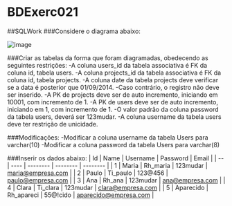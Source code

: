 # BDExerc021
##SQLWork
###Considere o diagrama abaixo:

![image](https://github.com/Matheus-Franca-x/BDExerc021/assets/99504777/e6c12127-4eca-4945-831e-1b63564bfb43)

###Criar as tabelas da forma que foram diagramadas, obedecendo as seguintes restrições:
-A coluna users_id da tabela associativa é FK da coluna id, tabela users.
-A coluna projects_id da tabela associativa é FK da coluna id, tabela projects.
-A coluna date da tabela projects deve verificar se a data é posterior que 01/09/2014.
-Caso contrário, o registro não deve ser inserido.
-A PK de projects deve ser de auto incremento, iniciando em 10001, com incremento de 1.
-A PK de users deve ser de auto incremento, iniciando em 1, com incremento de 1.
-O valor padrão da coluna password da tabela users, deverá ser 123mudar.
-A coluna username da tabela users deve ter restrição de unicidade.

###Modificações:
-Modificar a coluna username da tabela Users para varchar(10)
-Modificar a coluna password da tabela Users para varchar(8)

###Inserir os dados abaixo:
| Id | Name | Username | Password | Email |
| -- | ---- | -------- | -------- | -------- |
| 1 | Maria | Rh_maria | 123mudar | maria@empresa.com |
| 2 | Paulo | Ti_paulo | 123@456 | paulo@empresa.com |
| 3 | Ana | Rh_ana | 123mudar | ana@empresa.com |
| 4 | Clara | Ti_clara | 123mudar | clara@empresa.com |
| 5 | Aparecido | Rh_apareci | 55@!cido | aparecido@empresa.com |
